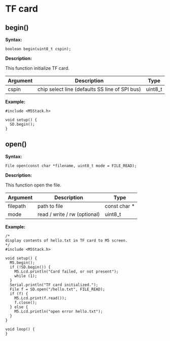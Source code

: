 # TF card

## begin()

**Syntax:**

`boolean begin(uint8_t cspin);`

**Description:**

This function initialize TF card.

| Argument | Description | Type |
| --- | --- | -- |
| cspin | chip select line (defaults SS line of SPI bus) | uint8_t |

**Example:**

```clike
#include <M5Stack.h>

void setup() {
  SD.begin();
}
```

## open()

**Syntax:**

`File open(const char *filename, uint8_t mode = FILE_READ);`

**Description:**

This function open the file.

| Argument | Description | Type |
| --- | --- | -- |
| filepath | path to file | const char * |
| mode | read / write / rw (optional) | uint8_t |

**Example:**

```clike
/*
display contents of hello.txt in TF card to M5 screen.
*/
#include <M5Stack.h>

void setup() {
  M5.begin();
  if (!SD.begin()) {
    M5.Lcd.println("Card failed, or not present");
    while (1);
  }
  Serial.println("TF card initialized.");
  File f = SD.open("/hello.txt", FILE_READ);
  if (f) {
    M5.Lcd.print(f.read());
    f.close();
  } else {
    M5.Lcd.println("open error hello.txt");
  }
}

void loop() {
}
```
